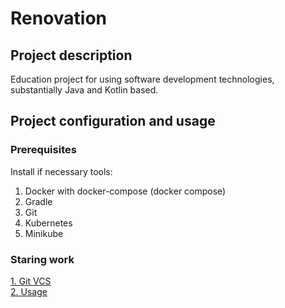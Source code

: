 Renovation
==========
## Project description

Education project for using software development technologies, substantially Java and Kotlin based.

## Project configuration and usage 

### Prerequisites
Install if necessary tools:
1. Docker with docker-compose (docker compose)
2. Gradle
3. Git
4. Kubernetes
5. Minikube

### Staring work

[1. Git VCS](https://github.com/makeitfine-org/renovation/wiki/git)  
[2. Usage](https://github.com/makeitfine-org/renovation/wiki/usage)
